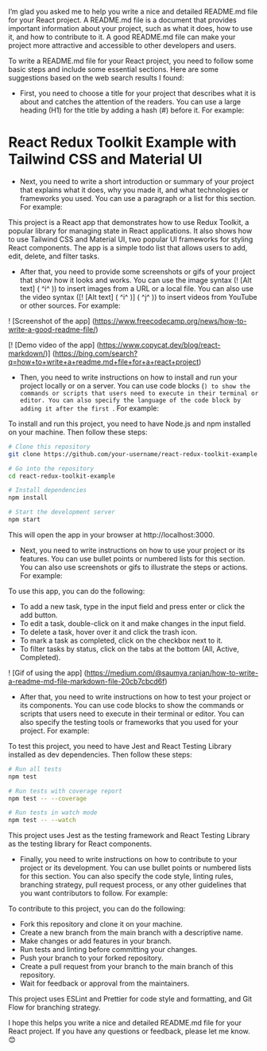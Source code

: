I’m glad you asked me to help you write a nice and detailed README.md file for your React project. A README.md file is a document that provides important information about your project, such as what it does, how to use it, and how to contribute to it. A good README.md file can make your project more attractive and accessible to other developers and users.

To write a README.md file for your React project, you need to follow some basic steps and include some essential sections. Here are some suggestions based on the web search results I found:

- First, you need to choose a title for your project that describes what it is about and catches the attention of the readers. You can use a large heading (H1) for the title by adding a hash (#) before it. For example:

# React Redux Toolkit Example with Tailwind CSS and Material UI

- Next, you need to write a short introduction or summary of your project that explains what it does, why you made it, and what technologies or frameworks you used. You can use a paragraph or a list for this section. For example:

This project is a React app that demonstrates how to use Redux Toolkit, a popular library for managing state in React applications. It also shows how to use Tailwind CSS and Material UI, two popular UI frameworks for styling React components. The app is a simple todo list that allows users to add, edit, delete, and filter tasks.

- After that, you need to provide some screenshots or gifs of your project that show how it looks and works. You can use the image syntax (! [Alt text] ( ^i^ )) to insert images from a URL or a local file. You can also use the video syntax ([! [Alt text] ( ^i^ )] ( ^j^ )) to insert videos from YouTube or other sources. For example:

! [Screenshot of the app] (https://www.freecodecamp.org/news/how-to-write-a-good-readme-file/)

[! [Demo video of the app] (https://www.copycat.dev/blog/react-markdown/)] (https://bing.com/search?q=how+to+write+a+readme.md+file+for+a+react+project)

- Then, you need to write instructions on how to install and run your project locally or on a server. You can use code blocks (`) to show the commands or scripts that users need to execute in their terminal or editor. You can also specify the language of the code block by adding it after the first `. For example:

To install and run this project, you need to have Node.js and npm installed on your machine. Then follow these steps:

```bash
# Clone this repository
git clone https://github.com/your-username/react-redux-toolkit-example.git

# Go into the repository
cd react-redux-toolkit-example

# Install dependencies
npm install

# Start the development server
npm start
```

This will open the app in your browser at http://localhost:3000.

- Next, you need to write instructions on how to use your project or its features. You can use bullet points or numbered lists for this section. You can also use screenshots or gifs to illustrate the steps or actions. For example:

To use this app, you can do the following:

- To add a new task, type in the input field and press enter or click the add button.
- To edit a task, double-click on it and make changes in the input field.
- To delete a task, hover over it and click the trash icon.
- To mark a task as completed, click on the checkbox next to it.
- To filter tasks by status, click on the tabs at the bottom (All, Active, Completed).

! [Gif of using the app] (https://medium.com/@saumya.ranjan/how-to-write-a-readme-md-file-markdown-file-20cb7cbcd6f)

- After that, you need to write instructions on how to test your project or its components. You can use code blocks to show the commands or scripts that users need to execute in their terminal or editor. You can also specify the testing tools or frameworks that you used for your project. For example:

To test this project, you need to have Jest and React Testing Library installed as dev dependencies. Then follow these steps:

```bash
# Run all tests
npm test

# Run tests with coverage report
npm test -- --coverage

# Run tests in watch mode
npm test -- --watch
```

This project uses Jest as the testing framework and React Testing Library as the testing library for React components.

- Finally, you need to write instructions on how to contribute to your project or its development. You can use bullet points or numbered lists for this section. You can also specify the code style, linting rules, branching strategy, pull request process, or any other guidelines that you want contributors to follow. For example:

To contribute to this project, you can do the following:

- Fork this repository and clone it on your machine.
- Create a new branch from the main branch with a descriptive name.
- Make changes or add features in your branch.
- Run tests and linting before committing your changes.
- Push your branch to your forked repository.
- Create a pull request from your branch to the main branch of this repository.
- Wait for feedback or approval from the maintainers.

This project uses ESLint and Prettier for code style and formatting, and Git Flow for branching strategy.

I hope this helps you write a nice and detailed README.md file for your React project. If you have any questions or feedback, please let me know. 😊
